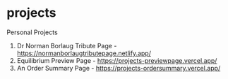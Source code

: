 # projects

Personal Projects

1. Dr Norman Borlaug Tribute Page - https://normanborlaugtributepage.netlify.app/
2. Equilibrium Preview Page - https://projects-previewpage.vercel.app/
3. An Order Summary Page - https://projects-ordersummary.vercel.app/
